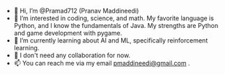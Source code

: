 - 👋 Hi, I’m @Pramad712 (Pranav Maddineedi)
- 👀 I’m interested in coding, science, and math. My favorite language is Python, and I know the fundamentals of Java. My strengths are Python and game development with pygame. 
- 🌱 I’m currently learning about AI and ML, specifically reinforcement learning.
- 💞️ I don't need any collaboration for now.
- 📫 You can reach me via my email pmaddineedi@gmail.com .

<!---
Pramad712/Pramad712 is a ✨ special ✨ repository because its `README.md` (this file) appears on your GitHub profile.
You can click the Preview link to take a look at your changes.
--->
